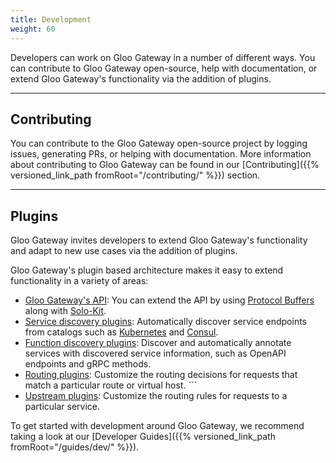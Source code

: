 ```yaml
---
title: Development
weight: 60
---
```


Developers can work on Gloo Gateway in a number of different ways. You can contribute to Gloo Gateway open-source, help with documentation, or extend Gloo Gateway's functionality via the addition of plugins.

---

## Contributing

You can contribute to the Gloo Gateway open-source project by logging issues, generating PRs, or helping with documentation. More information about contributing to Gloo Gateway can be found in our [Contributing]({{% versioned_link_path fromRoot="/contributing/" %}}) section.

---

## Plugins

Gloo Gateway invites developers to extend Gloo Gateway's functionality and adapt to new use cases via the addition of plugins. 

Gloo Gateway's plugin based architecture makes it easy to extend functionality in a variety of areas:

- [Gloo Gateway's API](https://github.com/solo-io/gloo/tree/main/projects/gloo/api/v1): You can extend the API by using [Protocol Buffers](https://developers.google.com/protocol-buffers/) along with [Solo-Kit](https://github.com/solo-io/solo-kit).
- [Service discovery plugins](https://github.com/solo-io/gloo/blob/main/projects/gloo/pkg/discovery/discovery.go#L21): Automatically discover service endpoints from catalogs such as [Kubernetes](https://github.com/solo-io/gloo/tree/main/projects/gloo/pkg/plugins/kubernetes) and [Consul](https://github.com/solo-io/gloo/tree/main/projects/gloo/pkg/plugins/consul).
- [Function discovery plugins](https://github.com/solo-io/gloo/blob/main/projects/discovery/pkg/fds/interface.go#L31): Discover and automatically annotate services with discovered service information, such as OpenAPI endpoints and gRPC methods.
- [Routing plugins](https://github.com/solo-io/gloo/blob/main/projects/gloo/pkg/plugins/plugin_interface.go#L53): Customize the routing decisions for requests that match a particular route or virtual host. ```
- [Upstream plugins](https://github.com/solo-io/gloo/tree/main/projects/gloo/pkg/plugins): Customize the routing rules for requests to a particular service.  

To get started with development around Gloo Gateway, we recommend taking a look at our [Developer Guides]({{% versioned_link_path fromRoot="/guides/dev/" %}}).